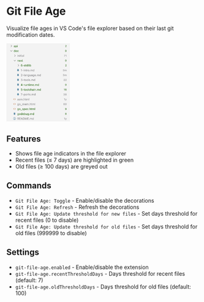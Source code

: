 # Git File Age

Visualize file ages in VS Code's file explorer based on their last git modification dates.

<img src="docs/image.png" width="33%" style="margin: auto" />

## Features

* Shows file age indicators in the file explorer
* Recent files (≤ 7 days) are highlighted in green
* Old files (≥ 100 days) are greyed out

## Commands

* `Git File Age: Toggle` - Enable/disable the decorations
* `Git File Age: Refresh` - Refresh the decorations
* `Git File Age: Update threshold for new files` - Set days threshold for recent files (0 to disable)
* `Git File Age: Update threshold for old files` - Set days threshold for old files (999999 to disable)

## Settings

* `git-file-age.enabled` - Enable/disable the extension
* `git-file-age.recentThresholdDays` - Days threshold for recent files (default: 7)
* `git-file-age.oldThresholdDays` - Days threshold for old files (default: 100)
